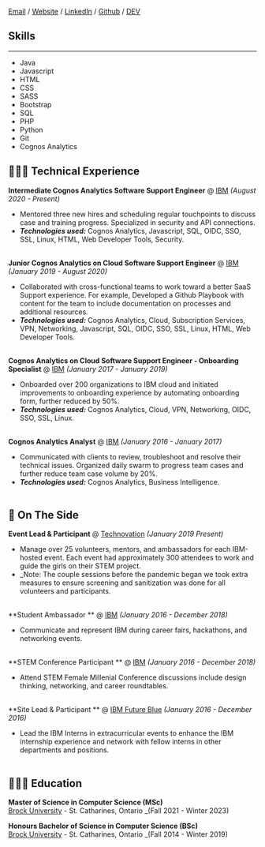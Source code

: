 
[Email](graham.jessica338@gmail.com) / [Website](jegraham.github.io) / [LinkedIn](www.linkedin.com/in/jessica-graham-455261aa) / [Github](https://github.com/jegraham/) / [DEV](https://dev.to/jegraham)


## Skills
---
- Java 
- Javascript 
- HTML 
- CSS
- SASS
- Bootstrap 
- SQL 
- PHP 
- Python
- Git
- Cognos Analytics 

## 👩🏼‍💻 Technical Experience

**Intermediate Cognos Analytics Software Support Engineer** @ [IBM](https://www.ibm.com/) _(August 2020 - Present)_ <br>
  - Mentored three new hires and scheduling regular touchpoints to discuss case and training progress. Specialized in security and API connections. 
  - **_Technologies used:_** Cognos Analytics, Javascript, SQL, OIDC, SSO, SSL, Linux, HTML, Web Developer Tools, Security.
<br><br>


**Junior Cognos Analytics on Cloud Software Support Engineer** @ [IBM](https://www.ibm.com/) _(January 2019 - August 2020)_ <br>
  - Collaborated with cross-functional teams to work toward a better SaaS Support experience. For example, Developed a Github Playbook with content for the team to include documentation on processes and additional resources. 
  - **_Technologies used:_** Cognos Analytics, Cloud, Subscription Services, VPN, Networking, Javascript, SQL, OIDC, SSO, SSL, Linux, HTML, Web Developer Tools.
<br><br>


**Cognos Analytics on Cloud Software Support Engineer - Onboarding Specialist** @ [IBM](https://www.ibm.com/) _(January 2017 - January 2019)_ <br>
  - Onboarded over 200 organizations to IBM  cloud and initiated improvements to onboarding experience by automating onboarding form, further reduced by 50%.
  - **_Technologies used:_** Cognos Analytics, Cloud, VPN, Networking, OIDC, SSO, SSL, Linux.
<br><br>


**Cognos Analytics Analyst** @ [IBM](https://www.ibm.com/) _(January 2016 - January 2017)_ <br>
  - Communicated with clients to review, troubleshoot and resolve their technical issues. Organized daily swarm to progress team cases and further reduce team case volume by 20%. 
  - **_Technologies used:_** Cognos Analytics, Business Intelligence.
<br><br>


## 📌 On The Side

**Event Lead & Participant** @ [Technovation](https://technovationottawa.org/) _(January 2019 Present)_ <br>
  - Manage over 25 volunteers, mentors, and ambassadors for each IBM-hosted event. Each event had approximately 300 attendees to work and guide the girls on their STEM project.
  - _Note: The couple sessions before the pandemic began we took extra measures to ensure screening and sanitization was done for all volunteers and participants. 
<br><br>


**Student Ambassador ** @ [IBM](https://www.ibm.com) _(January 2016 - December 2018)_ <br>
  - Communicate and represent IBM during career fairs, hackathons, and networking events. 
<br><br>


**STEM Conference Participant ** @ [IBM](https://www.ibm.com) _(January 2016 - December 2018)_ <br>
  - Attend STEM Female Millenial  Conference discussions include design thinking, networking, and career roundtables.
<br><br>


**Site Lead & Participant ** @ [IBM Future Blue](https://www.ibm.com) _(January 2016 - December 2016)_ <br>
  - Lead the IBM Interns in extracurricular events to enhance the IBM internship experience and network with fellow interns in other departments and positions.
<br><br>



## 👩🏼‍🎓 Education

**Master of Science in Computer Science (MSc)**<br>
[Brock University](https://brocku.ca/) - St. Catharines, Ontario _(Fall 2021 - Winter 2023)


**Honours Bachelor of Science in Computer Science (BSc)**<br>
[Brock University](https://brocku.ca/) - St. Catharines, Ontario _(Fall 2014 - Winter 2019)
